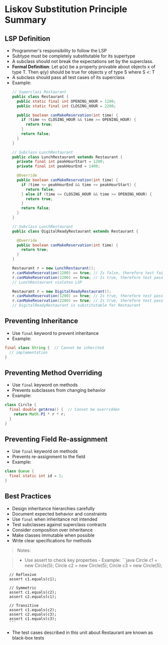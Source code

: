 # Liskov Substitution Principle Summary

## LSP Definition
- Programmer's responsibility to follow the LSP
- Subtype must be completely substitutable for its supertype
- A subclass should not break the expectations set by the superclass.
- **Formal Definition**: Let φ(x) be a property provable about objects x of type T. Then φ(y) should be true for objects y of type S where S <: T
- A subclass should pass all test cases of its superclass
- Example:
  ```java
  // Superclass Restaurant
  public class Restaurant {
    public static final int OPENING_HOUR = 1200;
    public static final int CLOSING_HOUR = 2200;

    public boolean canMakeReservation(int time) {
      if (time <= CLOSING_HOUR && time >= OPENING_HOUR) {
        return true;
      }
      return false;
    }
  }
  ```
  ```java
  // Subclass LunchRestaurant
  public class LunchRestaurant extends Restaurant {
    private final int peakHourStart = 1200;
    private final int peakHourEnd = 1400;

    @Override
    public boolean canMakeReservation(int time) {
      if (time <= peakHourEnd && time >= peakHourStart) {
        return false;
      } else if (time <= CLOSING_HOUR && time >= OPENING_HOUR) {
        return true;
      }
      return false;
    }
  }
  ```
  ```java
  // Subclass LunchRestaurant
  public class DigitalReadyRestaurant extends Restaurant {

    @Override
    public boolean canMakeReservation(int time) {
      return true;
    }
  }
  ```
  ```java
  Restaurant r = new LunchRestaurant();
  r.canMakeReservation(1200) == true; // Is false, therefore test fails
  r.canMakeReservation(2200) == true; // Is true, therefore test passes
  // LunchRestaurant violates LSP

  Restaurant r = new DigitalReadyRestaurant();
  r.canMakeReservation(1200) == true; // Is true, therefore test passes
  r.canMakeReservation(2200) == true; // Is true, therefore test passes
  // DigitalReadyRestaurant is substitutable for Restaurant
  ```
  
## Preventing Inheritance
- Use `final` keyword to prevent inheritance
- Example:
```java
final class String {  // Cannot be inherited
  // implementation
}
```

## Preventing Method Overriding
- Use `final` keyword on methods
- Prevents subclasses from changing behavior
- Example:
```java
class Circle {
  final double getArea() {  // Cannot be overridden
    return Math.PI * r * r;
  }
}
```
## Preventing Field Re-assignment
- Use `final` keyword on methods
- Prevents re-assignment to the field
- Example:
```java
class Queue {
  final static int id = 1;
}
```

## Best Practices
- Design inheritance hierarchies carefully
- Document expected behavior and constraints
- Use `final` when inheritance not intended
- Test subclasses against superclass contracts
- Consider composition over inheritance
- Make classes immutable when possible
- Write clear specifications for methods

> Notes:

> - Use assert to check key properties
    - Example:
      ```java
      Circle c1 = new Circle(5);
      Circle c2 = new Circle(5);
      Circle c3 = new Circle(5);

      // Reflexive
      assert c1.equals(c1);

      // Symmetric
      assert c1.equals(c2);
      assert c2.equals(c1);

      // Transitive
      assert c1.equals(c2);
      assert c2.equals(c3);
      assert c1.equals(c3);
      ```
  - The test cases described in this unit about Restaurant are known as black-box tests

